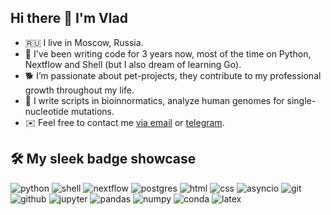 ## Hi there 👋 I'm Vlad

* 🇷🇺 I live in Moscow, Russia.
* 🤖 I've been writing code for 3 years now, most of the time on Python, Nextflow and Shell (but I also dream of learning Go).
* 🐕 I’m passionate about pet-projects, they contribute to my professional growth throughout my life.
* 🧬 I write scripts in bioinnormatics, analyze human genomes for single-nucleotide mutations.
* ✉️ Feel free to contact me [via email](mailto:nachatoi@list.ru) or [telegram](https://t.me/subpolare).

## 🛠 My sleek badge showcase

![python](https://img.shields.io/badge/python%20-%234584B6.svg?&style=for-the-badge&logo=python&logoColor=white) ![shell](https://img.shields.io/badge/shell-%234EAA25.svg?&style=for-the-badge&logo=gnu-bash&logoColor=white)  ![nextflow](https://img.shields.io/badge/nextflow-%2344CC11.svg?&style=for-the-badge&logo=nextflow&logoColor=white) ![postgres](https://img.shields.io/badge/postgres-%23336791.svg?&style=for-the-badge&logo=postgresql&logoColor=white) ![html](https://img.shields.io/badge/html%20-%23E34C26.svg?&style=for-the-badge&logo=html5&logoColor=white)  ![css](https://img.shields.io/badge/css%20-%231572B6.svg?&style=for-the-badge&logo=css3&logoColor=white) ![asyncio](https://img.shields.io/badge/asyncio-%2300BAFF.svg?&style=for-the-badge&logo=python&logoColor=white) ![git](https://img.shields.io/badge/git%20-%23F1502F.svg?&style=for-the-badge&logo=git&logoColor=white) ![github](https://img.shields.io/badge/github-%23181717.svg?style=for-the-badge&logo=github&logoColor=white) ![jupyter](https://img.shields.io/badge/Jupyter%20-%23F37626.svg?&style=for-the-badge&logo=Jupyter&logoColor=white) ![pandas](https://img.shields.io/badge/pandas%20-%23150458.svg?&style=for-the-badge&logo=pandas&logoColor=white) ![numpy](https://img.shields.io/badge/numpy-%23013243.svg?&style=for-the-badge&logo=numpy&logoColor=white)  ![conda](https://img.shields.io/badge/conda%20-%2343B049.svg?&style=for-the-badge&logo=anaconda&logoColor=white) ![latex](https://img.shields.io/badge/latex-000000.svg?&style=for-the-badge&logo=actigraph&logoColor=white)


